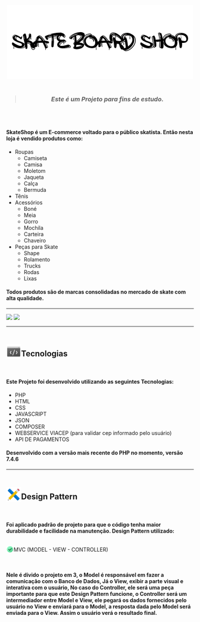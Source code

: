 <div align="center"><img src="Github/logoSkateShop.png"></div>
<br>

> <h3 align="center"><i> Este é um Projeto para fins de estudo.</i></h3>

<br><br>

#### **SkateShop** é um E-commerce voltado para o público skatista. Então nesta loja é vendido produtos como:

- Roupas
    - Camiseta
    - Camisa
    - Moletom
    - Jaqueta
    - Calça
    - Bermuda
- Tênis
- Acessórios
    - Boné
    - Meia
    - Gorro
    - Mochila
    - Carteira
    - Chaveiro
- Peças para Skate
    - Shape
    - Rolamento
    - Trucks
    - Rodas
    - Lixas

#### Todos produtos são de marcas consolidadas no mercado de skate com alta qualidade.

***

<div style="align-text:center;">
    <img src="Github/Web.gif" width="610">
    <img src="Github/Mobile.gif" width="191">
</div>

***

<br>

<div style ="display: flex; align-items: center;">
    <img src="Github/iconTech.png" height="40" align="left"> 
    <h2>Tecnologias</h2>
</div>

<br>

#### Este Projeto foi desenvolvido utilizando as seguintes Tecnologias:

- PHP
- HTML
- CSS
- JAVASCRIPT
- JSON
- COMPOSER
- WEBSERVICE VIACEP (para validar cep informado pelo usuário)
- API DE PAGAMENTOS

#### Desenvolvido com a versão mais recente do PHP no momento, versão 7.4.6

***

<br>

<div style ="display: flex; align-items: center;">
    <img src="Github/iconDesignPattern.png" height="40" align="left"> 
    <h2>Design Pattern</h2>
</div>

<br>

#### Foi aplicado padrão de projeto para que o código tenha maior durabilidade e facilidade na manutenção. Design Pattern utilizado:

<div style ="display: flex; align-items: center;">

<img src="Github/iconOk.png" height="20" align="left"> 

MVC (MODEL - VIEW - CONTROLLER)
</div>

<br>

#### Nele é divido o projeto em 3, o Model é responsável em fazer a comunicação com o Banco de Dados, Já o View, exibir a parte visual e interativa com o usuário, No caso do Controller, ele será uma peça importante para que este Design Pattern funcione, o Controller será um intermediador entre Model e View, ele pegará os dados fornecidos pelo usuário no View e enviará para o Model, a resposta dada pelo Model será enviada para o View. Assim o usuário verá o resultado final.